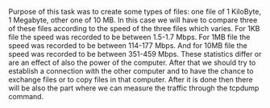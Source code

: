 Purpose of this task was to create some types of files: one file of 1 KiloByte, 1 Megabyte, other one of 10 MB.
In this case we will have to compare three of these files according to the speed of the three files which varies.
For 1KB file the speed was recorded to be between 1.5-1.7 Mbps.
For 1MB file the speed was recorded to be between 114-177 Mbps.
And for 10MB file the speed was recorded to be between 351-459 Mbps.
These statistics differ or are an effect of also the power of the computer.
After that we should try to establish a connection with the other computer and to have the chance to exchange files or to copy files in that computer.
After it is done then there will be also the part where we can measure the traffic through the tcpdump command.
